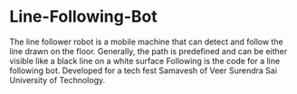 # Line-Following-Bot
The line follower robot is a mobile machine that can detect and follow the line drawn on the floor. Generally, the path is predefined and can be either visible like a black line on a white surface
Following is the code for a line following bot. Developed for a tech fest Samavesh of Veer Surendra Sai University of Technology.
